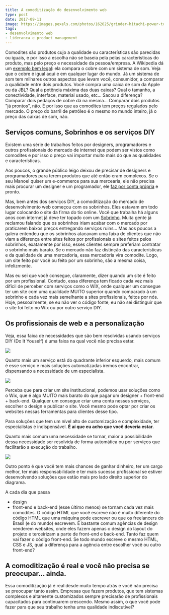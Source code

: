 ```yaml
---
title: A comoditização do desenvolvimento web
type: post
date: 2017-09-11
image: https://images.pexels.com/photos/162625/grinder-hitachi-power-tool-flexible-162625.jpeg
tags:
- desenvolvimento web
- lideranca e product management
---
```


Comodites são produtos cujo a qualidade ou características são parecidas ou iguais, e por isso a escolha não se baseia pela pelas características do produto, mas pelo preço e necessidade da pessoa/empresa. A Wikipedia dá um [exemplo bem legal](https://pt.wikipedia.org/wiki/Commodity): ela compara o cobre com um sistema de som. Veja que o cobre é igual aqui e em qualquer lugar do mundo. Já um sistema de som tem milhares outros aspectos que levam você, consumidor, a comparar a qualidade entre dois produtos. Você compra uma caixa de som da Apple ou da JBL? Qual a potência máxima das duas caixas? Qual o tamanho, a conectividade, interface, material usado, etc... Sacou a diferença? Comparar dois pedaços de cobre dá na mesma... Comparar dois produtos "já prontos", não. É por isso que as comodites tem preços regulados pelo mercado. O preço do barril de petróleo é o mesmo no mundo inteiro, já o preço das caixas de som, não.

## Serviços comuns, Sobrinhos e os serviços DIY
Existem uma série de trabalhos feitos por designers, programadores e outros profissionais do mercado de internet que podem ser vistos como comodites e por isso o preço vai importar muito mais do que as qualidades e características.
  
Aos poucos, o grande público leigo deixou de precisar de designers e programadores para terem produtos que até então eram complexos. Se o seu Manoel quiser um e-commerce para sua mercearia, ele não precisa mais procurar um designer e um programador, ele [faz por conta própria](https://tableless.com.br/wix-dev-site/) e pronto.

Mas, bem antes dos serviços DIY, a comoditização do mercado de desenvolvimento web começou com os sobrinhos. Eles estavam em todo lugar colocando o site da firma do tio online. Você que trabalha há alguns anos com internet já deve ter topado com um [Sobrinho](https://twitter.com/sobrinhoweb). Muita gente já reclamou falando que os sobrinhos iriam acabar com o mercado por praticarem baixos preços entregando serviços ruins... Mas aos poucos a galera entendeu que os sobrinhos atacavam uma faixa de clientes que não viam a diferença entre sites feitos por profissionais e sites feitos pelos sobrinhos, exatamente por isso, esses clientes sempre preferiam contratar o sobrinho mais barato. Se o mercado não faz distinção das características e da qualidade de uma mercadoria, essa mercadoria vira comodite. Logo, um site feito por você ou feito por um sobrinho, são a mesma coisa, infelizmente.

Mas eu sei que você consegue, claramente, dizer quando um site é feito por um profissional. Contudo, essa diferença tem ficado cada vez mais difícil de perceber com serviços como o WIX, onde qualquer um consegue ter um site com uma qualidade MUITO superior quando comparado à um sobrinho e cada vez mais semelhante a sites profissionais, feitos por nós. Hoje, pessoalmente, se eu não ver o código fonte, eu não sei distinguir que o site foi feito no Wix ou por outro serviço DIY.

## Os profissionais de web e a personalização
Veja, essa faixa de necessidades que são bem resolvidas usando serviços DIY (Do It Youself) é uma faixa na qual você não precisa estar.

![](https://i.imgur.com/5qq8hbg.png)

Quanto mais um serviço está do quadrante inferior esquerdo, mais comum é esse serviço e mais soluções automatizadas iremos encontrar, dispensando a necessidade de um especialista.

![](https://i.imgur.com/rCfBbhW.png)

Perceba que para criar um site institucional, podemos usar soluções como o Wix, que é algo MUITO mais barato do que pagar um designer + front-end + back-end. Qualquer um consegue criar uma conta nesses serviços, escolher o design e publicar o site. Você mesmo pode optar por criar os websites nessas ferramentas para clientes desse tipo.   

Para soluções que tem um nível alto de customização e complexidade, ter especialistas é indispensável. **É aí que eu acho que você deveria estar.**

Quanto mais comum uma necessidade se tornar, maior a possibilidade dessa necessidade ser resolvida de forma automática ou por serviços que facilitarão a execução do trabalho.

![](https://i.imgur.com/n1T1Myb.png)

Outro ponto é que você tem mais chances de ganhar dinheiro, ter um cargo melhor, ter mais responsabilidade e ter mais sucesso profissional se estiver desenvolvendo soluções que estão mais pro lado direito superior do diagrama. 

A cada dia que passa
- design
- front-end e back-end (esse último menos) se tornam cada vez mais comodites. O código HTML que você escreve não é muito diferente do código HTML que uma máquina pode escrever ou que os freelancers do Brasil (e do mundo) escrevem. É bastante comum agências de design venderem websites, onde eles fazem apenas o design do layout do projeto e terceirizam a parte de front-end e back-end. Tanto faz quem vai fazer o código front-end. Se todo mundo escreve o mesmo HTML, CSS e JS, qual a diferença para a agência entre escolher você ou outro front-end?

## A comoditização é real e você não precisa se preocupar... ainda.
Essa comoditização já é real desde muito tempo atrás e você não precisa se preocupar tanto assim. Empresas que fazem produtos, que tem sistemas complexos e altamente customizados sempre precisarão de profissionais capacitados para continuarem crescendo. Mesmo assim, o que você pode fazer para que seu trabalho tenha uma qualidade indiscutível?
